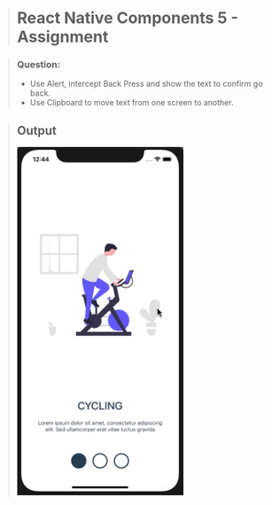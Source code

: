 > # React Native Components 5 - Assignment

> ### Question:
>
> - Use Alert, intercept Back Press and show the text to confirm go back.
> - Use Clipboard to move text from one screen to another.

> ## Output
>
> <img width= "300px" src="./src/asset/output.gif"></img>

